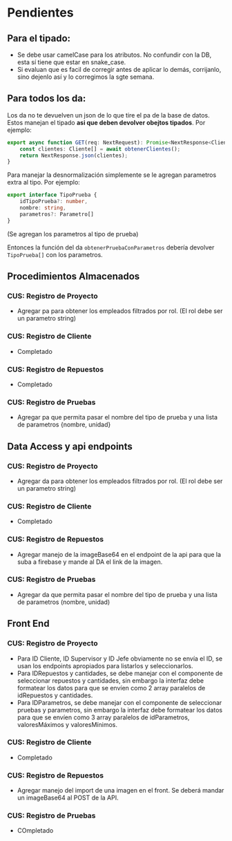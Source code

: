 # Pendientes

## Para el tipado:
- Se debe usar camelCase para los atributos. No confundir con la DB, esta sí tiene que estar en snake_case.
- Si evaluan que es facil de corregir antes de aplicar lo demás, corrijanlo, sino dejenlo así y lo corregimos la sgte semana.

## Para todos los da:
Los da no te devuelven un json de lo que tire el pa de la base de datos. Estos manejan el tipado **asi que deben devolver obejtos tipados**. Por ejemplo:

```ts
export async function GET(req: NextRequest): Promise<NextResponse<Cliente[]>> {
    const clientes: Cliente[] = await obtenerClientes();
    return NextResponse.json(clientes);
}
```

Para manejar la desnormalización simplemente se le agregan parametros extra al tipo. Por ejemplo:

```ts
export interface TipoPrueba {
    idTipoPrueba?: number,
    nombre: string,
    parametros?: Parametro[]
}
```	
(Se agregan los parametros al tipo de prueba)

Entonces la función del da `obtenerPruebaConParametros` debería devolver `TipoPrueba[]` con los parametros.

## Procedimientos Almacenados

### CUS: Registro de Proyecto

- Agregar pa para obtener los empleados filtrados por rol. (El rol debe ser un parametro string)

### CUS: Registro de Cliente

- Completado

### CUS: Registro de Repuestos

- Completado

### CUS: Registro de Pruebas

- Agregar pa que permita pasar el nombre del tipo de prueba y una lista de parametros {nombre, unidad}

## Data Access y api endpoints

### CUS: Registro de Proyecto

- Agregar da para obtener los empleados filtrados por rol. (El rol debe ser un parametro string)

### CUS: Registro de Cliente

- Completado

### CUS: Registro de Repuestos

- Agregar manejo de la imageBase64 en el endpoint de la api para que la suba a firebase y mande al DA el link de la imagen.

### CUS: Registro de Pruebas

- Agregar da que permita pasar el nombre del tipo de prueba y una lista de parametros (nombre, unidad)

## Front End

### CUS: Registro de Proyecto

- Para ID Cliente, ID Supervisor y ID Jefe obviamente no se envía el ID, se usan los endpoints apropiados para listarlos y seleccionarlos.
- Para IDRepuestos y cantidades, se debe manejar con el componente de seleccionar repuestos y cantidades, sin embargo la interfaz debe formatear los datos para que se envíen como 2 array paralelos de idRepuestos y cantidades.
- Para IDParametros, se debe manejar con el componente de seleccionar pruebas y parametros, sin embargo la interfaz debe formatear los datos para que se envíen como 3 array paralelos de idParametros, valoresMáximos y valoresMínimos.

### CUS: Registro de Cliente

- Completado

### CUS: Registro de Repuestos

- Agregar manejo del import de una imagen en el front. Se deberá mandar un imageBase64 al POST de la API.

### CUS: Registro de Pruebas

- COmpletado